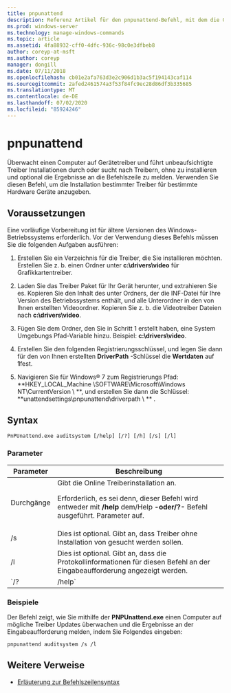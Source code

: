 ```yaml
---
title: pnpunattend
description: Referenz Artikel für den pnpunattend-Befehl, mit dem die Gerätetreiber auf einem Computer überwacht werden und automatische Treiber Installationen durchführt werden.
ms.prod: windows-server
ms.technology: manage-windows-commands
ms.topic: article
ms.assetid: 4fa88932-cff0-4dfc-936c-98c0e3dfbeb8
author: coreyp-at-msft
ms.author: coreyp
manager: dongill
ms.date: 07/11/2018
ms.openlocfilehash: cb01e2afa763d3e2c906d1b3ac5f194143caf114
ms.sourcegitcommit: 2afed2461574a3f53f84fc9ec28d86df3b335685
ms.translationtype: MT
ms.contentlocale: de-DE
ms.lasthandoff: 07/02/2020
ms.locfileid: "85924246"
---
```

# <a name="pnpunattend"></a>pnpunattend

Überwacht einen Computer auf Gerätetreiber und führt unbeaufsichtigte Treiber Installationen durch oder sucht nach Treibern, ohne zu installieren und optional die Ergebnisse an die Befehlszeile zu melden. Verwenden Sie diesen Befehl, um die Installation bestimmter Treiber für bestimmte Hardware Geräte anzugeben.

## <a name="prerequisites"></a>Voraussetzungen

Eine vorläufige Vorbereitung ist für ältere Versionen des Windows-Betriebssystems erforderlich. Vor der Verwendung dieses Befehls müssen Sie die folgenden Aufgaben ausführen:

1. Erstellen Sie ein Verzeichnis für die Treiber, die Sie installieren möchten. Erstellen Sie z. b. einen Ordner unter **c:\drivers\video** für Grafikkartentreiber.

2. Laden Sie das Treiber Paket für Ihr Gerät herunter, und extrahieren Sie es. Kopieren Sie den Inhalt des unter Ordners, der die INF-Datei für Ihre Version des Betriebssystems enthält, und alle Unterordner in den von Ihnen erstellten Videoordner. Kopieren Sie z. b. die Videotreiber Dateien nach **c:\drivers\video**.

3. Fügen Sie dem Ordner, den Sie in Schritt 1 erstellt haben, eine System Umgebungs Pfad-Variable hinzu. Beispiel: **c:\drivers\video**.

4. Erstellen Sie den folgenden Registrierungsschlüssel, und legen Sie dann für den von Ihnen erstellten **DriverPath** -Schlüssel die **Wertdaten** auf **1**fest.

5. Navigieren Sie für Windows® 7 zum Registrierungs Pfad: **HKEY_LOCAL_Machine \SOFTWARE\Microsoft\Windows NT\CurrentVersion \\ **, und erstellen Sie dann die Schlüssel: **unattendsettings\pnpunattend\driverpath \\ ** .

## <a name="syntax"></a>Syntax

```
PnPUnattend.exe auditsystem [/help] [/?] [/h] [/s] [/l]
```

### <a name="parameters"></a>Parameter

| Parameter | Beschreibung |
|--|--|
| Durchgänge | Gibt die Online Treiberinstallation an.<p>Erforderlich, es sei denn, dieser Befehl wird entweder mit **/help** dem/Help **-oder/?-** Befehl ausgeführt. Parameter auf. |
| /s | Dies ist optional. Gibt an, dass Treiber ohne Installation von gesucht werden sollen. |
| /l | Dies ist optional. Gibt an, dass die Protokollinformationen für diesen Befehl an der Eingabeaufforderung angezeigt werden. |
| `/? | /help` | Dies ist optional. Zeigt die Hilfe für diesen Befehl an der Eingabeaufforderung an. |

### <a name="examples"></a>Beispiele

Der Befehl zeigt, wie Sie mithilfe der **PNPUnattend.exe** einen Computer auf mögliche Treiber Updates überwachen und die Ergebnisse an der Eingabeaufforderung melden, indem Sie Folgendes eingeben:

```
pnpunattend auditsystem /s /l
```

## <a name="additional-references"></a>Weitere Verweise

- [Erläuterung zur Befehlszeilensyntax](command-line-syntax-key.md)
